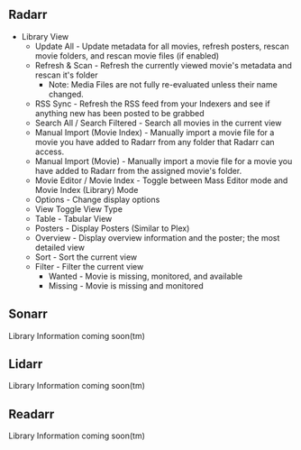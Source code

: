Radarr
------

<section begin=radarr_library />

-   Library View
    -   Update All - Update metadata for all movies, refresh posters,
        rescan movie folders, and rescan movie files (if enabled)
    -   Refresh & Scan - Refresh the currently viewed movie\'s metadata
        and rescan it\'s folder
        -   Note: Media Files are not fully re-evaluated unless their
            name changed.
    -   RSS Sync - Refresh the RSS feed from your Indexers and see if
        anything new has been posted to be grabbed
    -   Search All / Search Filtered - Search all movies in the current
        view
    -   Manual Import (Movie Index) - Manually import a movie file for a
        movie you have added to Radarr from any folder that Radarr can
        access.
    -   Manual Import (Movie) - Manually import a movie file for a movie
        you have added to Radarr from the assigned movie\'s folder.
    -   Movie Editor / Movie Index - Toggle between Mass Editor mode and
        Movie Index (Library) Mode
    -   Options - Change display options
    -   View Toggle View Type
    -   Table - Tabular View
    -   Posters - Display Posters (Similar to Plex)
    -   Overview - Display overview information and the poster; the most
        detailed view
    -   Sort - Sort the current view
    -   Filter - Filter the current view
        -   Wanted - Movie is missing, monitored, and available
        -   Missing - Movie is missing and monitored

<section end=radarr_library />

Sonarr
------

<section begin=sonarr_library />

Library Information coming soon(tm)

<section end=sonarr_library />

Lidarr
------

<section begin=lidarr_library />

Library Information coming soon(tm)

<section end=lidarr_library />

Readarr
-------

<section begin=readarr_library />

Library Information coming soon(tm)

<section end=readarr_library />
